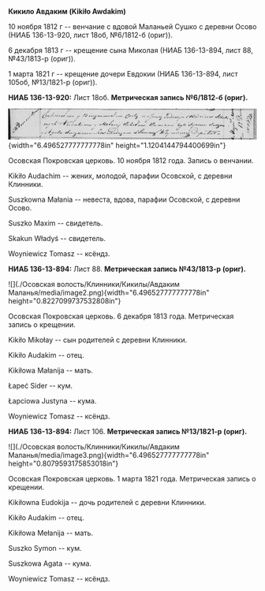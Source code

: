 **Кикило Авдаким (Kikiło Awdakim)**

10 ноября 1812 г -- венчание с вдовой Маланьей Сушко с деревни Осово
(НИАБ 136-13-920, лист 18об, №6/1812-б (ориг)).

6 декабря 1813 г -- крещение сына Миколая (НИАБ 136-13-894, лист 88,
№43/1813-р (ориг)).

1 марта 1821 г -- крещение дочери Евдокии (НИАБ 136-13-894, лист 105об,
№13/1821-р (ориг)).

**НИАБ 136-13-920:** Лист 18об. **Метрическая запись №6/1812-б (ориг).**

![](./media/b594377d50bf5aebad6e5efa5c30d3e90dc946cc.png){width="6.496527777777778in"
height="1.1204144794400699in"}

Осовская Покровская церковь. 10 ноября 1812 года. Запись о венчании.

Kikiło Audachim -- жених, молодой, парафии Осовской, с деревни Клинники.

Suszkowna Małania -- невеста, вдова, парафии Осовской, с деревни Осово.

Suszko Maxim -- свидетель.

Skakun Władyś -- свидетель.

Woyniewicz Tomasz -- ксёндз.

**НИАБ 136-13-894:** Лист 88. **Метрическая запись №43/1813-р (ориг).**

![](./Осовская волость/Клинники/Кикилы/Авдаким Маланья/media/image2.png){width="6.496527777777778in"
height="0.8227099737532808in"}

Осовская Покровская церковь. 6 декабря 1813 года. Метрическая запись о
крещении.

Kikiło Mikołay -- сын родителей с деревни Клинники.

Kikiło Audakim -- отец.

Kikiłowa Małanija -- мать.

Łapeć Sider -- кум.

Łapciowa Justyna -- кума.

Woyniewicz Tomasz -- ксёндз.

**НИАБ 136-13-894:** Лист 106. **Метрическая запись №13/1821-р (ориг).**

![](./Осовская волость/Клинники/Кикилы/Авдаким Маланья/media/image3.png){width="6.496527777777778in"
height="0.8079593175853018in"}

Осовская Покровская церковь. 1 марта 1821 года. Метрическая запись о
крещении.

Kikiłowna Eudokija -- дочь родителей с деревни Клинники.

Kikiło Audakim -- отец.

Kikiłowa Mełanija -- мать.

Suszko Symon -- кум.

Suszkowa Agata -- кума.

Woyniewicz Tomasz -- ксёндз.
